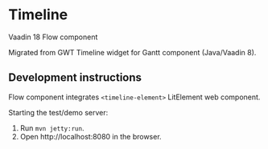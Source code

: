# Timeline

Vaadin 18 Flow component

Migrated from GWT Timeline widget for Gantt component (Java/Vaadin 8).

## Development instructions

Flow component integrates `<timeline-element>` LitElement web component.


Starting the test/demo server:
1. Run `mvn jetty:run`.
2. Open http://localhost:8080 in the browser.